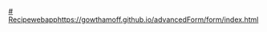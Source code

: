 [# Recipewebapp](https://gowthamoff.github.io/advancedForm/form/index.html)https://gowthamoff.github.io/advancedForm/form/index.html
